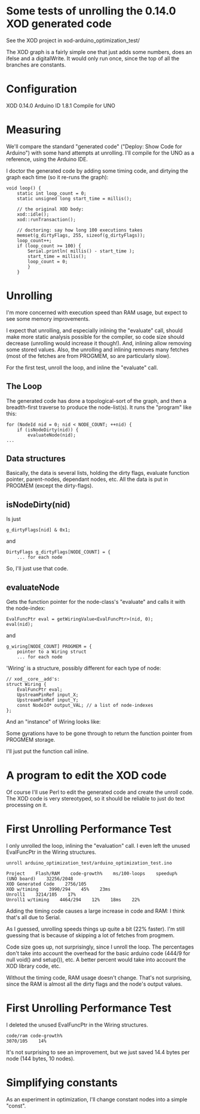 # Some tests of unrolling the 0.14.0 XOD generated code

See the XOD project in xod-arduino_optimization_test/

The XOD graph is a fairly simple one that just adds some numbers, does an ifelse and a digitalWrite. It would only run once, since the top of all the branches are constants.

# Configuration

XOD 0.14.0
Arduino ID 1.8.1
Compile for UNO

# Measuring

We'll compare the standard "generated code" ("Deploy: Show Code for Arduino") with some hand attempts at unrolling. I'll compile for the UNO as a reference, using the Arduino IDE.

I doctor the generated code by adding some timing code, and dirtying the graph each time (so it re-runs the graph):

    void loop() {
        static int loop_count = 0;
        static unsigned long start_time = millis();
        
        // the original XOD body:
        xod::idle();
        xod::runTransaction();
        
        // doctoring: say how long 100 executions takes
        memset(g_dirtyFlags, 255, sizeof(g_dirtyFlags));
        loop_count++;
        if (loop_count >= 100) {
            Serial.println( millis() - start_time );
            start_time = millis();
            loop_count = 0;
            }
        }
             
# Unrolling

I'm more concerned with execution speed than RAM usage, but expect to see some memory improvements.

I expect that unrolling, and especially inlining the "evaluate" call, should make more static analysis possible for the compiler, so code size should decrease (unrolling would increase it though!). And, inlining allow removing some stored values. Also, the unrolling and inlining removes many fetches (most of the fetches are from PROGMEM, so are particularly slow).

For the first test, unroll the loop, and inline the "evaluate" call.

## The Loop

The generated code has done a topological-sort of the graph, and then a breadth-first traverse to produce the node-list(s). It runs the "program" like this:

    for (NodeId nid = 0; nid < NODE_COUNT; ++nid) {
        if (isNodeDirty(nid)) {
            evaluateNode(nid);
    ...

## Data structures

Basically, the data is several lists, holding the dirty flags, evaluate function pointer, parent-nodes, dependant nodes, etc. All the data is put in PROGMEM (except the dirty-flags).

## isNodeDirty(nid)

Is just

    g_dirtyFlags[nid] & 0x1;

and 

    DirtyFlags g_dirtyFlags[NODE_COUNT] = {
        ... for each node
    
So, I'll just use that code.

## evaluateNode

Gets the function pointer for the node-class's "evaluate" and calls it with the node-index:

    EvalFuncPtr eval = getWiringValue<EvalFuncPtr>(nid, 0);
    eval(nid);

and 

    g_wiring[NODE_COUNT] PROGMEM = {
        pointer to a Wiring struct
        ... for each node

'Wiring' is a structure, possibly different for each type of node:

    // xod__core__add's:
    struct Wiring {
        EvalFuncPtr eval;
        UpstreamPinRef input_X;
        UpstreamPinRef input_Y;
        const NodeId* output_VAL; // a list of node-indexes
    };

And an "instance" of Wiring looks like:

Some gyrations have to be gone through to return the function pointer from PROGMEM storage.

I'll just put the function call inline.

# A program to edit the XOD code

Of course I'll use Perl to edit the generated code and create the unroll code. The XOD code is very stereotyped, so it should be reliable to just do text processing on it.

# First Unrolling Performance Test

I only unrolled the loop, inlining the "evaluation" call. I even left the unused EvalFuncPtr in the Wiring structures.

    unroll arduino_optimization_test/arduino_optimization_test.ino

    Project    Flash/RAM    code-growth%    ms/100-loops    speedup%    
    (UNO board)    32256/2048            
    XOD Generated Code    2756/105            
    XOD w/timing    3990/294    45%    23ms    
    Unroll1    3214/105    17%        
    Unroll1 w/timing    4464/294    12%    18ms    22%

Adding the timing code causes a large increase in code and RAM: I think that's all due to Serial. 

As I guessed, unrolling speeds things up quite a bit (22% faster). I'm still guessing that is because of skipping a lot of fetches from progmem. 

Code size goes up, not surprisingly, since I unroll the loop. The percentages don't take into account the overhead for the basic arduino code (444/9 for null void() and setup()), etc. A better percent would take into account the XOD library code, etc.

Without the timing code, RAM usage doesn't change. That's not surprising, since the RAM is almost all the dirty flags and the node's output values.

# First Unrolling Performance Test

I deleted the unused EvalFuncPtr in the Wiring structures.

	code/ram code-growth%
	3070/105	14%

It's not surprising to see an improvement, but we just saved 14.4 bytes per node (144 bytes, 10 nodes).

# Simplifying constants

As an experiment in optimization, I'll change constant nodes into a simple "const".


